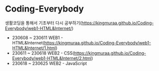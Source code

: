 # Coding-Everybody

생활코딩을 통해서 기초부터 다시 공부하기(https://kingmuraa.github.io/Coding-Everybody/web1-HTML&Internet/)
- 230608 ~ 230611 WEB1 - HTML&Internet(https://kingmuraa.github.io/Coding-Everybody/web1-HTML&Internet/1.html)
- 230611 ~ 230618 WEB2 - CSS(https://kingmuraa.github.io/Coding-Everybody/web1-HTML&Internet/2.html)
- 230618 ~ 230625 WEB2 - JavaScript
